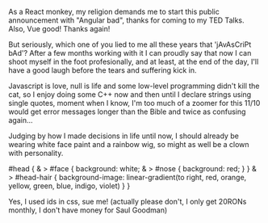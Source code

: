 As a React monkey, my religion demands me to start this public announcement with "Angular bad",
thanks for coming to my TED Talks. Also, Vue good! Thanks again!

But seriously, which one of you lied to me all these years that 'jAvAsCriPt bAd'?
After a few months working with it I can proudly say that now I can shoot myself in the foot profesionally,
and at least, at the end of the day, I'll have a good laugh before the tears and suffering kick in.

Javascript is love, null is life and some low-level programming didn't kill the cat, so I enjoy doing some
C++ now and then until I declare strings using single quotes, moment when I know, I'm too much of a zoomer for this
11/10 would get error messages longer than the Bible and twice as confusing again...

Judging by how I made decisions in life until now, I should already be wearing white face paint and a rainbow wig,
so might as well be a clown with personality.

#head {
  & > #face {
      background: white;
      & > #nose {
        background: red;
      }
  }
  & > #head-hair {
      background-image: linear-gradient(to right, red, orange, yellow, green, blue, indigo, violet)
  }
}

Yes, I used ids in css, sue me! (actually please don't, I only get 20RONs monthly, I don't have money for Saul Goodman)

